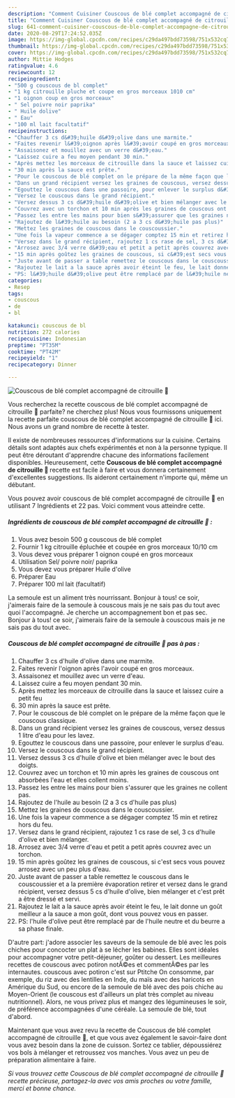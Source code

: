 ```yaml
---
description: "Comment Cuisiner Couscous de blé complet accompagné de citrouille 🍁"
title: "Comment Cuisiner Couscous de blé complet accompagné de citrouille 🍁"
slug: 641-comment-cuisiner-couscous-de-ble-complet-accompagne-de-citrouille
date: 2020-08-29T17:24:52.035Z
image: https://img-global.cpcdn.com/recipes/c29da497bdd73598/751x532cq70/couscous-de-ble-complet-accompagne-de-citrouille-🍁-photo-principale-de-la-recette.jpg
thumbnail: https://img-global.cpcdn.com/recipes/c29da497bdd73598/751x532cq70/couscous-de-ble-complet-accompagne-de-citrouille-🍁-photo-principale-de-la-recette.jpg
cover: https://img-global.cpcdn.com/recipes/c29da497bdd73598/751x532cq70/couscous-de-ble-complet-accompagne-de-citrouille-🍁-photo-principale-de-la-recette.jpg
author: Mittie Hodges
ratingvalue: 4.6
reviewcount: 12
recipeingredient:
- "500 g couscous de bl complet"
- "1 kg citrouille pluche et coupe en gros morceaux 1010 cm"
- "1 oignon coup en gros morceaux"
- " Sel poivre noir paprika"
- " Huile dolive"
- " Eau"
- "100 ml lait facultatif"
recipeinstructions:
- "Chauffer 3 cs d&#39;huile d&#39;olive dans une marmite."
- "Faites revenir l&#39;oignon après l&#39;avoir coupé en gros morceaux."
- "Assaisonez et mouillez avec un verre d&#39;eau."
- "Laissez cuire a feu moyen pendant 30 min."
- "Après mettez les morceaux de citrouille dans la sauce et laissez cuire a petit feu"
- "30 min après la sauce est prête."
- "Pour le couscous de blé complet on le prépare de la même façon que le couscous classique."
- "Dans un grand récipient versez les graines de couscous, versez dessus 1 litre d&#39;eau pour les lavez."
- "Egouttez le couscous dans une passoire, pour enlever le surplus d&#39;eau."
- "Versez le couscous dans le grand récipient."
- "Versez dessus 3 cs d&#39;huile d&#39;olive et bien mélanger avec le bout des doigts."
- "Couvrez avec un torchon et 10 min après les graines de couscous ont absorbées l&#39;eau et elles collent moins."
- "Passez les entre les mains pour bien s&#39;assurer que les graines ne collent pas."
- "Rajoutez de l&#39;huile au besoin (2 a 3 cs d&#39;huile pas plus)"
- "Mettez les graines de couscous dans le couscoussier."
- "Une fois la vapeur commence a se dégager comptez 15 min et retirez hors du feu."
- "Versez dans le grand récipient, rajoutez 1 cs rase de sel, 3 cs d&#39;huile d&#39;olive et bien mélanger."
- "Arrosez avec 3/4 verre d&#39;eau et petit a petit après couvrez avec un torchon."
- "15 min après goûtez les graines de couscous, si c&#39;est secs vous pouvez arrosez avec un peu plus d&#39;eau."
- "Juste avant de passer a table remettez le couscous dans le couscoussier et a la première évaporation retirer et versez dans le grand récipient, versez dessus 5 cs d&#39;huile d&#39;olive, bien mélanger et c&#39;est prêt a être dressé et servi."
- "Rajoutez le lait a la sauce après avoir éteint le feu, le lait donne un goût meilleur a la sauce a mon goût, dont vous pouvez vous en passer."
- "PS: l&#39;huile d&#39;olive peut être remplacé par de l&#39;huile neutre et du beurre a sa phase finale."
categories:
- Resep
tags:
- couscous
- de
- bl

katakunci: couscous de bl 
nutrition: 272 calories
recipecuisine: Indonesian
preptime: "PT35M"
cooktime: "PT42M"
recipeyield: "1"
recipecategory: Dinner

---
```



![Couscous de blé complet accompagné de citrouille 🍁](https://img-global.cpcdn.com/recipes/c29da497bdd73598/751x532cq70/couscous-de-ble-complet-accompagne-de-citrouille-🍁-photo-principale-de-la-recette.jpg)

Vous recherchez la recette couscous de blé complet accompagné de citrouille 🍁 parfaite? ne cherchez plus! Nous vous fournissons uniquement la recette parfaite couscous de blé complet accompagné de citrouille 🍁 ici. Nous avons un grand nombre de recette à tester.

Il existe de nombreuses ressources d'informations sur la cuisine. Certains détails sont adaptés aux chefs expérimentés et non à la personne typique. Il peut être déroutant d'apprendre chacune des informations facilement disponibles. Heureusement, cette <strong> Couscous de blé complet accompagné de citrouille 🍁 </strong> recette est facile à faire et vous donnera certainement d'excellentes suggestions. Ils aideront certainement n'importe qui, même un débutant.

<!--inarticleads1-->

Vous pouvez avoir couscous de blé complet accompagné de citrouille 🍁 en utilisant 7 Ingrédients et 22 pas. Voici comment vous atteindre cette.

##### Ingrédients de couscous de blé complet accompagné de citrouille 🍁 :

1. Vous avez besoin 500 g couscous de blé complet
1. Fournir 1 kg citrouille épluchée et coupée en gros morceaux 10/10 cm
1. Vous devez vous préparer 1 oignon coupé en gros morceaux
1. Utilisation  Sel/ poivre noir/ paprika
1. Vous devez vous préparer  Huile d&#39;olive
1. Préparer  Eau
1. Préparer 100 ml lait (facultatif)


La semoule est un aliment très nourrissant. Bonjour à tous! ce soir, j&#39;aimerais faire de la semoule à couscous mais je ne sais pas du tout avec quoi l&#39;accompagné. Je cherche un accompagnement bon et pas sec. Bonjour à tous! ce soir, j&#39;aimerais faire de la semoule à couscous mais je ne sais pas du tout avec. 

<!--inarticleads2-->

##### Couscous de blé complet accompagné de citrouille 🍁 pas à pas :

1. Chauffer 3 cs d&#39;huile d&#39;olive dans une marmite.
1. Faites revenir l&#39;oignon après l&#39;avoir coupé en gros morceaux.
1. Assaisonez et mouillez avec un verre d&#39;eau.
1. Laissez cuire a feu moyen pendant 30 min.
1. Après mettez les morceaux de citrouille dans la sauce et laissez cuire a petit feu
1. 30 min après la sauce est prête.
1. Pour le couscous de blé complet on le prépare de la même façon que le couscous classique.
1. Dans un grand récipient versez les graines de couscous, versez dessus 1 litre d&#39;eau pour les lavez.
1. Egouttez le couscous dans une passoire, pour enlever le surplus d&#39;eau.
1. Versez le couscous dans le grand récipient.
1. Versez dessus 3 cs d&#39;huile d&#39;olive et bien mélanger avec le bout des doigts.
1. Couvrez avec un torchon et 10 min après les graines de couscous ont absorbées l&#39;eau et elles collent moins.
1. Passez les entre les mains pour bien s&#39;assurer que les graines ne collent pas.
1. Rajoutez de l&#39;huile au besoin (2 a 3 cs d&#39;huile pas plus)
1. Mettez les graines de couscous dans le couscoussier.
1. Une fois la vapeur commence a se dégager comptez 15 min et retirez hors du feu.
1. Versez dans le grand récipient, rajoutez 1 cs rase de sel, 3 cs d&#39;huile d&#39;olive et bien mélanger.
1. Arrosez avec 3/4 verre d&#39;eau et petit a petit après couvrez avec un torchon.
1. 15 min après goûtez les graines de couscous, si c&#39;est secs vous pouvez arrosez avec un peu plus d&#39;eau.
1. Juste avant de passer a table remettez le couscous dans le couscoussier et a la première évaporation retirer et versez dans le grand récipient, versez dessus 5 cs d&#39;huile d&#39;olive, bien mélanger et c&#39;est prêt a être dressé et servi.
1. Rajoutez le lait a la sauce après avoir éteint le feu, le lait donne un goût meilleur a la sauce a mon goût, dont vous pouvez vous en passer.
1. PS: l&#39;huile d&#39;olive peut être remplacé par de l&#39;huile neutre et du beurre a sa phase finale.


D&#39;autre part: j&#39;adore associer les saveurs de la semoule de blé avec les pois chiches pour concocter un plat à se lécher les babines. Elles sont idéales pour accompagner votre petit-déjeuner, goûter ou dessert. Les meilleures recettes de couscous avec potiron notÃ©es et commentÃ©es par les internautes. couscous avec potiron c&#39;est sur Ptitche On consomme, par exemple, du riz avec des lentilles en Inde, du maïs avec des haricots en Amérique du Sud, ou encore de la semoule de blé avec des pois chiche au Moyen-Orient (le couscous est d&#39;ailleurs un plat très complet au niveau nutritionnel). Alors, ne vous privez plus et mangez des légumineuses le soir, de préférence accompagnées d&#39;une céréale. La semoule de blé, tout d&#39;abord. 

<!--inarticleads1-->

<p>
Maintenant que vous avez revu la recette de Couscous de blé complet accompagné de citrouille 🍁, et que vous avez également le savoir-faire dont vous avez besoin dans la zone de cuisson. Sortez ce tablier, dépoussiérez vos bols à mélanger et retroussez vos manches. Vous avez un peu de préparation alimentaire à faire.
</p>

<p>
<i>Si vous trouvez cette Couscous de blé complet accompagné de citrouille 🍁 recette précieuse, partagez-la avec vos amis proches ou votre famille, merci et bonne chance.</i>
</p>
